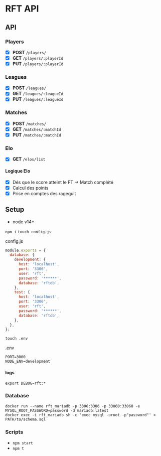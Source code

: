 # RFT API
## API

### Players
- [x] **POST** `/players/`
- [x] **GET** `/players/:playerId`
- [x] **PUT** `/players/:playerId`

### Leagues
- [x] **POST** `/leagues/`
- [x] **GET** `/leagues/:leagueId`
- [x] **PUT** `/leagues/:leagueId`

### Matches
- [x] **POST** `/matches/`
- [x] **GET** `/matches/:matchId`
- [x] **PUT** `/matches/:matchId`

### Elo
- [x] **GET** `/elos/list`

#### Logique Elo

- [x] Dés que le score atteint le FT -> Match complété
- [x] Calcul des points
- [x] Prise en comptes des ragequit

## Setup
* node v14+

` npm i `
` touch config.js `

config.js
```js
module.exports = {
  database: {
    development: {
      host: 'localhost',
      port: '3306',
      user: 'rft',
      password: '******',
      database: 'rftdb',
    },
    test: {
      host: 'localhost',
      port: '3306',
      user: 'rft',
      password: '******',
      database: 'rftdb',
    },
  },
};
```

` touch .env `

.env
```
PORT=3000
NODE_ENV=development
```

#### logs
` export DEBUG=rft:* `

### Database

```
docker run --name rft_mariadb -p 3306:3306 -p 33060:33060 -e MYSQL_ROOT_PASSWORD=password -d mariadb:latest
docker exec -i rft_mariadb sh -c 'exec mysql -uroot -p"password"' < PATH/to/schema.sql
```

### Scripts

* `npm start`
* `npm t`
